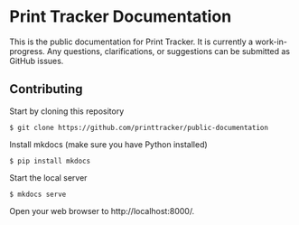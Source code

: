 # Print Tracker Documentation
This is the public documentation for Print Tracker. It is currently a work-in-progress. Any questions, clarifications, or suggestions can be submitted as GitHub issues.

## Contributing
Start by cloning this repository
```shell
$ git clone https://github.com/printtracker/public-documentation 
```

Install mkdocs (make sure you have Python installed)
```shell
$ pip install mkdocs
```

Start the local server
```shell
$ mkdocs serve
```

Open your web browser to http://localhost:8000/.
